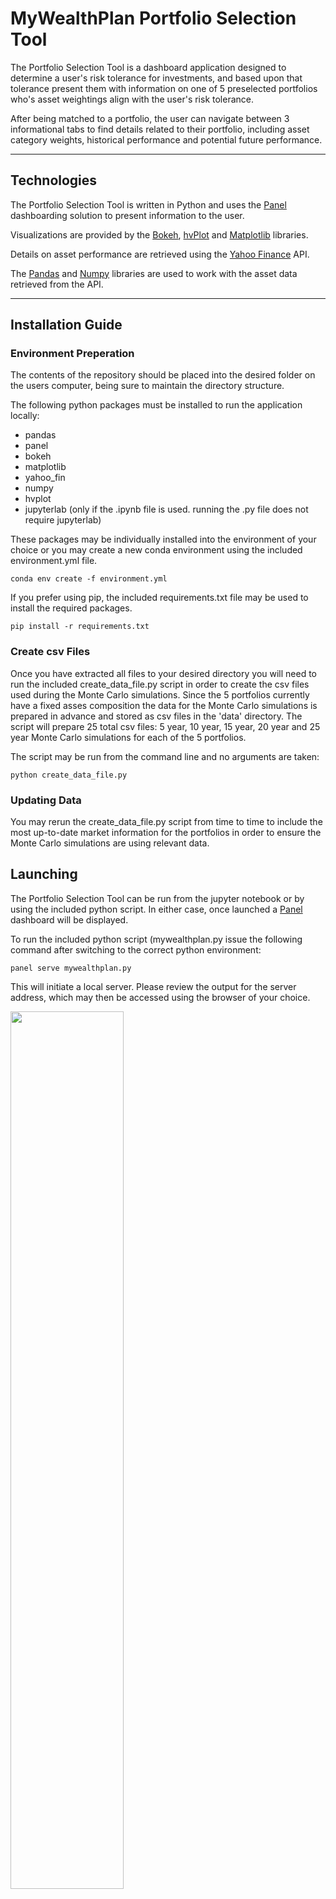 # MyWealthPlan Portfolio Selection Tool

The Portfolio Selection Tool is a dashboard application designed to determine a user's risk tolerance for investments, and based upon that tolerance present them with information on one of 5 preselected portfolios who's asset weightings align with the user's risk tolerance.  

After being matched to a portfolio, the user can navigate between 3 informational tabs to find details related to their portfolio, including asset category weights, historical performance and potential future performance.


---

## Technologies

The Portfolio Selection Tool is written in Python and uses the [Panel](https://panel.holoviz.org/index.html) dashboarding solution to present information to the user. 

Visualizations are provided by the [Bokeh](https://bokeh.org), [hvPlot](https://hvplot.holoviz.org) and [Matplotlib](https://matplotlib.org) libraries. 

Details on asset performance are retrieved using the [Yahoo Finance](https://finance.yahoo.com) API.

The [Pandas](https://pandas.pydata.org) and [Numpy](https://numpy.org) libraries are used to work with the asset data retrieved from the API.




---

## Installation Guide

### Environment Preperation

The contents of the repository should be placed into the desired folder on the users computer, being sure to maintain the directory structure. 

The following python packages must be installed to run the application locally:
* pandas
* panel
* bokeh
* matplotlib
* yahoo_fin
* numpy
* hvplot
* jupyterlab (only if the .ipynb file is used. running the .py file does not require jupyterlab)

These packages may be individually installed into the environment of your choice or you may create a new conda environment using the included environment.yml file. 

```
conda env create -f environment.yml
```

If you prefer using pip, the included requirements.txt file may be used to install the required packages.

```
pip install -r requirements.txt
```

### Create csv Files
Once you have extracted all files to your desired directory you will need to run the included create_data_file.py script in order to create the csv files used during the Monte Carlo simulations. Since the 5 portfolios currently have a fixed asses composition the data for the Monte Carlo simulations is prepared in advance and stored as csv files in the 'data' directory. The script will prepare 25 total csv files: 5 year, 10 year, 15 year, 20 year and 25 year Monte Carlo simulations for each of the 5 portfolios.

The script may be run from the command line and no arguments are taken:
```
python create_data_file.py
```

### Updating Data

You may rerun the create_data_file.py script from time to time to include the most up-to-date market information for the portfolios in order to ensure the Monte Carlo simulations are using relevant data.


## Launching

The Portfolio Selection Tool can be run from the jupyter notebook or by using the included python script. In either case, once launched a [Panel](https://panel.holoviz.org/index.html) dashboard will be displayed.

To run the included python script (mywealthplan.py issue the following command after switching to the correct python environment:

```
panel serve mywealthplan.py
```
This will initiate a local server. Please review the output for the server address, which may then be accessed using the browser of your choice.

<img src="images/serving.png" height=60%, width=60%>



To run the jupyter notebook (mywealthplan.ipynb) begin by launching jupyter lab in the correct python environment:

```
jupyter lab
```

After Jupyter Lab is running, open the mywealthplan.ipynb file from the sidebar and then use Run > Run All Cells from the menu.


---

## Usage


The left-hand portion of the dashboard consists of a six-question risk tolerance questionnaire. Once the questions are answered and the submit button is clicked the a risk tolerance score will be calculated for the user and they will be assigned a risk tolerance category. 

<img src="images/Introduction.png" height=60% width=60%>

Once determined, the risk tolerance category is used to assign the user to one of five predetermined portfolios that vary in their overall level of investment risk. Details on the assigned portfolio are provided in the tabs found in the upper-right-hand portion of the dashboard. The following information will presented to the user:

<img src="images/Profile.png" height=60% width=60%>

Then the client can go to the 'Past Performance' tab where a deeper analysis of past performance and Benchmark vs Market are provided for their chosen portfolio:

<img src="images/past_perf.png" height=60% width=60%>

Finally, on the last tab, a 10 years Monte Carlo Simulation can be launched in order to get a lower and upper range for the expected performance with a 95% confidence interval:

<img src="images/simulations.png" height=60% width=60%>


---

## Contributors

[Ahmad Takatkah](https://github.com/vcpreneur)  
[Lourdes Dominguez Begoa](https://github.com/LourdesDB)  
[Patricio Gomez](https://github.com/patogogo)  
[Lovedeep Singh](https://github.com/LovedeepSingh89)  
[Thomas L. Champion](https://github.com/tlchampion)  

---

## License

License information can be found in the included LICENSE file.

---
## Credits
* Risk Analysis Survey was compiled based upon a survey provided by [Lincoln Financial Group](https://bit.ly/3InwBMP)
* Code for generating the Monte Carlo Simulation was modified from code provided by UC Berkeley Extension FinTech Bootcamp

___
## Future Work

Future work and/or enhancements to this project include:
* Implementing a more robust Risk Analysis Survey
* Adding in features to allow a user to fine-tuning their portfolio
* Leveraging a Machine Learning algorithm to optimize and further customize portfolios
* Adding market information for the client
* Improve visualizations
* Enhance UI/UX


---

## Disclaimer

The information provided through this application is for information and educational purposes only. 
It is not intended to be, nor should it be used as, investment advice. 
Seek a duly licensed professional for investment advice.


